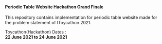 #### Periodic Table Website Hackathon Grand Finale 
This repository contains implementation for periodic table website made for the problem statement of tToycathon 2021.

Toycathon(Hackathon)
Dates : <br> <strong>22 June 2021<strong> to <strong>24 June 2021<strong>
